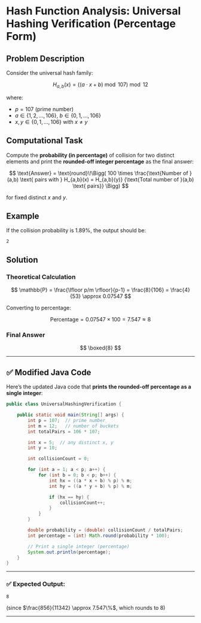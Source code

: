 


# Hash Function Analysis: Universal Hashing Verification (Percentage Form)

## Problem Description

Consider the universal hash family:

$$
H_{a,b}(x) = \left( (a \cdot x + b) \bmod 107 \right) \bmod 12
$$

where:

* $p = 107$ (prime number)
* $a \in \{1, 2, \dots, 106\}$, $b \in \{0, 1, \dots, 106\}$
* $x, y \in \{0, 1, \dots, 106\}$ with $x \neq y$

## Computational Task

Compute the **probability (in percentage)** of collision for two distinct elements and print the **rounded-off integer percentage** as the final answer:

$$
\text{Answer} = \text{round}\!\Bigg( 
100 \times 
\frac{\text{Number of }(a,b) \text{ pairs with } H_{a,b}(x) = H_{a,b}(y)}
{\text{Total number of }(a,b) \text{ pairs}}
\Bigg)
$$

for fixed distinct $x$ and $y$.

## Example

If the collision probability is $1.89\%$, the output should be:

```
2
```

## Solution

### Theoretical Calculation

$$
\mathbb{P} = \frac{\lfloor p/m \rfloor}{p-1} 
= \frac{8}{106} 
= \frac{4}{53} 
\approx 0.07547
$$

Converting to percentage:

$$
\text{Percentage} = 0.07547 \times 100 = 7.547 \approx 8
$$

### Final Answer

$$
\boxed{8}
$$

---

## ✅ Modified Java Code

Here’s the updated Java code that **prints the rounded-off percentage as a single integer**:

```java
public class UniversalHashingVerification {

    public static void main(String[] args) {
        int p = 107;  // prime number
        int m = 12;   // number of buckets
        int totalPairs = 106 * 107;

        int x = 5;  // any distinct x, y
        int y = 10;

        int collisionCount = 0;

        for (int a = 1; a < p; a++) {
            for (int b = 0; b < p; b++) {
                int hx = ((a * x + b) % p) % m;
                int hy = ((a * y + b) % p) % m;

                if (hx == hy) {
                    collisionCount++;
                }
            }
        }

        double probability = (double) collisionCount / totalPairs;
        int percentage = (int) Math.round(probability * 100);

        // Print a single integer (percentage)
        System.out.println(percentage);
    }
}
```

---

### ✅ Expected Output:

```
8
```

(since $\frac{856}{11342} \approx 7.547\%$, which rounds to 8)

---


